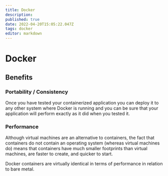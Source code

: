 ```yaml
---
title: Docker
description: 
published: true
date: 2022-04-20T15:05:22.047Z
tags: docker
editor: markdown
---
```


# Docker 
## Benefits
### Portability / Consistency
Once you have tested your containerized application you can deploy it to any other system where Docker is running and you can be sure that your application will perform exactly as it did when you tested it.

### Performance
Although virtual machines are an alternative to containers, the fact that containers do not contain an operating system (whereas virtual machines do) means that containers have much smaller footprints than virtual machines, are faster to create, and quicker to start.

Docker containers are virtually identical in terms of performance in relation to bare metal. 


